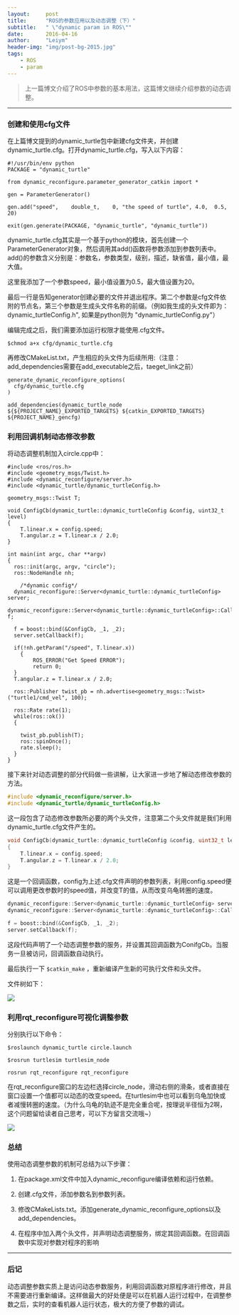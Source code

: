 ```yaml
---
layout:     post
title:      "ROS的参数应用以及动态调整（下）"
subtitle:   " \"dynamic param in ROS\""
date:       2016-04-16
author:     "Leiym"
header-img: "img/post-bg-2015.jpg"
tags:
    - ROS
    - param
---
```


> 上一篇博文介绍了ROS中参数的基本用法，这篇博文继续介绍参数的动态调整。

---

### 创建和使用cfg文件

在上篇博文提到的dynamic_turtle包中新建cfg文件夹，并创建dynamic_turtle.cfg。打开dynamic_turtle.cfg，写入以下内容：

```
#!/usr/bin/env python
PACKAGE = "dynamic_turtle"

from dynamic_reconfigure.parameter_generator_catkin import *

gen = ParameterGenerator()

gen.add("speed",    double_t,    0, "the speed of turtle", 4.0,  0.5, 20)

exit(gen.generate(PACKAGE, "dynamic_turtle", "dynamic_turtle"))
```

dynamic_turtle.cfg其实是一个基于python的模块，首先创建一个ParameterGenerator对象，然后调用其add()函数将参数添加到参数列表中。add()的参数含义分别是：参数名，参数类型，级别，描述，缺省值，最小值，最大值。

这里我添加了一个参数speed，最小值设置为0.5，最大值设置为20。

最后一行是告知generator创建必要的文件并退出程序。第二个参数是cfg文件依附的节点名，第三个参数是生成头文件名称的前缀。（例如我生成的头文件即为：dynamic_turtleConfig.h", 如果是python则为 "dynamic_turtleConfig.py"）

编辑完成之后，我们需要添加运行权限才能使用.cfg文件。

`$chmod a+x cfg/dynamic_turtle.cfg`

再修改CMakeList.txt，产生相应的头文件为后续所用:（注意：add_dependencies需要在add_executable之后，taeget_link之前）

```
generate_dynamic_reconfigure_options(
  cfg/dynamic_turtle.cfg
)

add_dependencies(dynamic_turtle_node ${${PROJECT_NAME}_EXPORTED_TARGETS} ${catkin_EXPORTED_TARGETS} ${PROJECT_NAME}_gencfg)
```

### 利用回调机制动态修改参数

将动态调整机制加入circle.cpp中：

```
#include <ros/ros.h>
#include <geometry_msgs/Twist.h>
#include <dynamic_reconfigure/server.h>
#include <dynamic_turtle/dynamic_turtleConfig.h>

geometry_msgs::Twist T;

void ConfigCb(dynamic_turtle::dynamic_turtleConfig &config, uint32_t level)
{
	T.linear.x = config.speed;
	T.angular.z = T.linear.x / 2.0;
}

int main(int argc, char **argv)
{
  ros::init(argc, argv, "circle");
  ros::NodeHandle nh;

	/*dynamic config*/
  dynamic_reconfigure::Server<dynamic_turtle::dynamic_turtleConfig> server;
  dynamic_reconfigure::Server<dynamic_turtle::dynamic_turtleConfig>::CallbackType f;

  f = boost::bind(&ConfigCb, _1, _2);
  server.setCallback(f);

  if(!nh.getParam("/speed", T.linear.x))
	{
		ROS_ERROR("Get Speed ERROR");
		return 0;
  }
  T.angular.z = T.linear.x / 2.0;

  ros::Publisher twist_pb = nh.advertise<geometry_msgs::Twist>("turtle1/cmd_vel", 100);

  ros::Rate rate(1);
  while(ros::ok())
  {

    twist_pb.publish(T);
    ros::spinOnce();
    rate.sleep();
  }
}
```

接下来针对动态调整的部分代码做一些讲解，让大家进一步地了解动态修改参数的方法。

```C++
#include <dynamic_reconfigure/server.h>
#include <dynamic_turtle/dynamic_turtleConfig.h>
```

这一段包含了动态修改参数所必要的两个头文件，注意第二个头文件就是我们利用dynamic_turtle.cfg文件产生的。

```C++
void ConfigCb(dynamic_turtle::dynamic_turtleConfig &config, uint32_t level)
{
	T.linear.x = config.speed;
	T.angular.z = T.linear.x / 2.0;
}
```

这是一个回调函数，config为上述.cfg文件声明的参数列表，利用config.speed便可以调用更改参数时的speed值，并改变T的值，从而改变乌龟转圈的速度。

```C++
dynamic_reconfigure::Server<dynamic_turtle::dynamic_turtleConfig> server;
dynamic_reconfigure::Server<dynamic_turtle::dynamic_turtleConfig>::CallbackType f;

f = boost::bind(&ConfigCb, _1, _2);
server.setCallback(f);
```

这段代码声明了一个动态调整参数的服务，并设置其回调函数为ConifgCb。当服务一旦被访问，回调函数自动执行。

最后执行一下 `$catkin_make` ，重新编译产生新的可执行文件和头文件。

文件树如下：

<img src="http://leiym.com/img/in-post/post-ros/ros-param/tree2.jpg"/>

### 利用rqt_reconfigure可视化调整参数

分别执行以下命令：

`$roslaunch dynamic_turtle circle.launch`

`$rosrun turtlesim turtlesim_node`

`rosrun rqt_reconfigure rqt_reconfigure`

在rqt_reconfigure窗口的左边栏选择circle_node，滑动右侧的滑条，或者直接在窗口设置一个值都可以动态的改变speed。在turtlesim中也可以看到乌龟加快或者减慢转圈的速度。（为什么乌龟的轨迹不是完全重合呢，按理说半径恒为2啊，这个问题留给读者自己思考，可以下方留言交流哦~）

<img src="http://leiym.com/img/in-post/post-ros/ros-param/turtle2.jpg"/>

### 总结

使用动态调整参数的机制可总结为以下步骤：

1. 在package.xml文件中加入dynamic_reconfigure编译依赖和运行依赖。

2. 创建.cfg文件，添加参数名到参数列表。

3. 修改CMakeLists.txt。添加generate_dynamic_reconfigure_options以及add_dependencies。

4. 在程序中加入两个头文件，并声明动态调整服务，绑定其回调函数。在回调函数中实现对参数对程序的影响


---

### 后记
动态调整参数实质上是访问动态参数服务，利用回调函数对原程序进行修改，并且不需要进行重新编译。这样做最大的好处便是可以在机器人运行过程中，在调整参数之后，实时的查看机器人运行状态，极大的方便了参数的调试。

